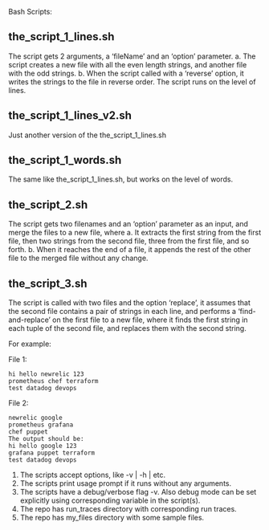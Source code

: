Bash Scripts:

the_script_1_lines.sh
---------------------

The script gets 2 arguments, a ‘fileName’ and an ‘option’ parameter.
a. The script creates a new file with all the even length strings, and another file with the odd strings.
b. When the script called with a ‘reverse’ option, it writes the strings to the file in reverse order.
The script runs on the level of lines.

the_script_1_lines_v2.sh
------------------------

Just another version of the the_script_1_lines.sh

the_script_1_words.sh
---------------------

The same like the_script_1_lines.sh, but works on the level of words.

the_script_2.sh
---------------

The script gets two filenames and an ‘option’ parameter as an input, and merge the files to a new file, where
a. It extracts the first string from the first file, then two strings from the second file, three from the first file, and so forth.
b. When it reaches the end of a file, it appends the rest of the other file to the merged file without any change.

the_script_3.sh
---------------

The script is called with two files and the option ‘replace’, it assumes that the second file contains a pair of strings in each line, and performs a ‘find-and-replace’ on the first file to a new file, where it finds the first string in each tuple of the second file, and replaces them with the second string.

For example:

File 1:
```
hi hello newrelic 123
prometheus chef terraform
test datadog devops
```

File 2:
```
newrelic google
prometheus grafana
chef puppet
The output should be:
hi hello google 123
grafana puppet terraform
test datadog devops
```

1. The scripts accept options, like -v | -h | etc.
2. The scripts print usage prompt if it runs without any arguments.
3. The scripts have a debug/verbose flag -v. Also debug mode can be set explicitly using corresponding variable in the script(s).
4. The repo has run_traces directory with corresponding run traces.
5. The repo has my_files directory with some sample files.
